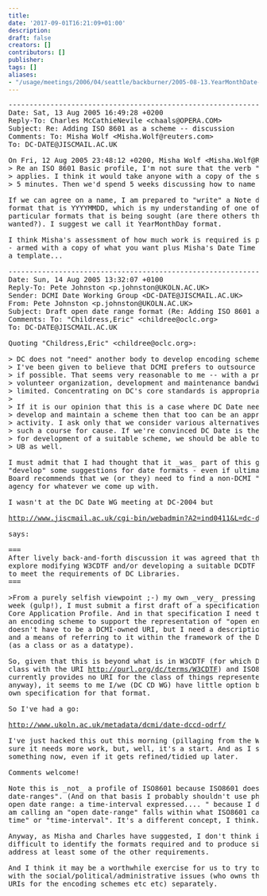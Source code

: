 ```yaml
---
title: 
date: '2017-09-01T16:21:09+01:00'
description: 
draft: false
creators: []
contributors: []
publisher: 
tags: []
aliases:
- "/usage/meetings/2006/04/seattle/backburner/2005-08-13.YearMonthDate-profile.html"
---
```


<pre>
----------------------------------------------------------------------
Date: Sat, 13 Aug 2005 16:49:28 +0200
Reply-To: Charles McCathieNevile &lt;chaals@OPERA.COM&gt;
Subject: Re: Adding ISO 8601 as a scheme -- discussion
Comments: To: Misha Wolf &lt;Misha.Wolf@reuters.com&gt;
To: DC-DATE@JISCMAIL.AC.UK

On Fri, 12 Aug 2005 23:48:12 +0200, Misha Wolf &lt;Misha.Wolf@REUTERS.COM&gt; wrote:
&gt; Re an ISO 8601 Basic profile, I'm not sure that the verb "develop"
&gt; applies. I think it would take anyone with a copy of the standard about
&gt; 5 minutes. Then we'd spend 5 weeks discussing how to name it

If we can agree on a name, I am prepared to "write" a Note describing a 
format that is YYYYMMDD, which is my understanding of one of the 
particular formats that is being sought (are there others that people 
wanted?). I suggest we call it YearMonthDay format.

I think Misha's assessment of how much work is required is pretty accurate 
- armed with a copy of what you want plus Misha's Date Time Format note as 
a template...

----------------------------------------------------------------------
Date: Sun, 14 Aug 2005 13:32:07 +0100
Reply-To: Pete Johnston &lt;p.johnston@UKOLN.AC.UK&gt;
Sender: DCMI Date Working Group &lt;DC-DATE@JISCMAIL.AC.UK&gt;
From: Pete Johnston &lt;p.johnston@UKOLN.AC.UK&gt;
Subject: Draft open date range format (Re: Adding ISO 8601 as a scheme -- discussion)
Comments: To: "Childress,Eric" &lt;childree@oclc.org&gt;
To: DC-DATE@JISCMAIL.AC.UK

Quoting "Childress,Eric" &lt;childree@oclc.org&gt;:

&gt; DC does not "need" another body to develop encoding schemes, but
&gt; I've been given to believe that DCMI prefers to outsource such activity
&gt; if possible. That seems very reasonable to me -- with a primarily
&gt; volunteer organization, development and maintenance bandwidth is always
&gt; limited. Concentrating on DC's core standards is appropriate.
&gt;
&gt; If it is our opinion that this is a case where DC Date needs to
&gt; develop and maintain a scheme then that too can be an appropriate
&gt; activity. I ask only that we consider various alternatives and fix on
&gt; such a course for cause. If we're convinced DC Date is the best hope
&gt; for development of a suitable scheme, we should be able to persuade the
&gt; UB as well.

I must admit that I had thought that it _was_ part of this groups work to
"develop" some suggestions for date formats - even if ultimately the DCMI Usage
Board recommends that we (or they) need to find a non-DCMI "owner"/maintenance
agency for whatever we come up with.

I wasn't at the DC Date WG meeting at DC-2004 but

<a href="http://www.jiscmail.ac.uk/cgi-bin/webadmin?A2=ind0411&amp;L=dc-date&amp;P=53">http://www.jiscmail.ac.uk/cgi-bin/webadmin?A2=ind0411&amp;L=dc-date&amp;P=53</a>

says:

===
After lively back-and-forth discussion it was agreed that the Date WG would
explore modifying W3CDTF and/or developing a suitable DCDTF application profile
to meet the requirements of DC Libraries.
===

&gt;From a purely selfish viewpoint ;-) my own _very_ pressing concern is that this
week (gulp!), I must submit a first draft of a specification based on a Dublin
Core Application Profile. And in that specification I need to provide a URI for
an encoding scheme to support the representation of "open ended" date ranges. It
doesn't have to be a DCMI-owned URI, but I need a description of a date format,
and a means of referring to it within the framework of the DCMI Abstract Model
(as a class or as a datatype).

So, given that this is beyond what is in W3CDTF (for which DCMI provides the
class with the URI <a href="http://purl.org/dc/terms/W3CDTF">http://purl.org/dc/terms/W3CDTF</a>) and ISO8601 (and DCMI
currently provides no URI for the class of things represented by ISO8601
anyway), it seems to me I/we (DC CD WG) have little option but to create our
own specification for that format.

So I've had a go:

<a href="http://www.ukoln.ac.uk/metadata/dcmi/date-dccd-odrf/">http://www.ukoln.ac.uk/metadata/dcmi/date-dccd-odrf/</a>

I've just hacked this out this morning (pillaging from the W3CDTF doc) and I'm
sure it needs more work, but, well, it's a start. And as I say, I need
something now, even if it gets refined/tidied up later.

Comments welcome!

Note this is _not_ a profile of ISO8601 because ISO8601 doesn't support "open
date-ranges". (And on that basis I probably shouldn't use phrasing like "an
open date range: a time-interval expressed.... " because I don't think what I
am calling an "open date-range" falls within what ISO8601 calls a "period of
time" or "time-interval". It's a different concept, I think. But I'm not sure!)

Anyway, as Misha and Charles have suggested, I don't think it would be _that_
difficult to identify the formats required and to produce similar documents to
address at least some of the other requirements.

And I think it may be a worthwhile exercise for us to try to do that - and deal
with the social/political/administrative issues (who owns the specs, who assigns
URIs for the encoding schemes etc etc) separately.

</pre>
